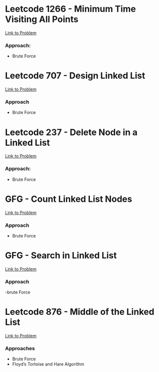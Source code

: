 # Leetcode 1266 - Minimum Time Visiting All Points  
[Link to Problem](https://leetcode.com/problems/minimum-time-visiting-all-points/)

### Approach:
- Brute Force
# Leetcode 707 - Design Linked List
[Link to Problem](https://leetcode.com/problems/design-linked-list/description/)
### Approach
- Brute Force
# Leetcode 237 - Delete Node in a Linked List
[Link to Problem](https://leetcode.com/problems/delete-node-in-a-linked-list/)
### Approach:
- Brute Force
# GFG - Count Linked List Nodes
[Link to Problem](https://www.geeksforgeeks.org/problems/count-nodes-of-linked-list/0)
### Approach
- Brute Force

# GFG - Search in Linked List
[Link to Problem](https://www.geeksforgeeks.org/problems/search-in-linked-list-1664434326/0)
### Approach
-brute Force
# Leetcode 876 - Middle of the Linked List
[Link to Problem](https://leetcode.com/problems/middle-of-the-linked-list/)
### Approaches
- Brute Force
- Floyd’s Tortoise and Hare Algorithm

